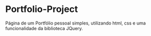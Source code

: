 # Portfolio-Project
Página de um Portfólio pessoal simples, utilizando html, css e uma funcionalidade da biblioteca JQuery.

